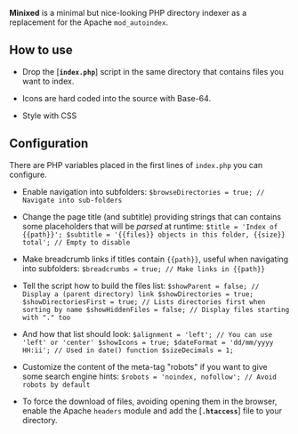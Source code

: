 
**Minixed** is a minimal but nice-looking PHP directory indexer as a replacement for the Apache `mod_autoindex`.

How to use
----------

- Drop the [**`index.php`**] script in the same directory that contains files you want to index.

- Icons are hard coded into the source with Base-64.

- Style with CSS


Configuration
-------------

There are PHP variables placed in the first lines of `index.php` you can configure.

- Enable navigation into subfolders:
  	``$browseDirectories = true; // Navigate into sub-folders``

- Change the page title (and subtitle) providing strings that can contains some placeholders that will be *parsed* at runtime:
  	``$title = 'Index of {{path}}';
  	$subtitle = '{{files}} objects in this folder, {{size}} total'; // Empty to disable``

- Make breadcrumb links if titles contain `{{path}}`, useful when navigating into subfolders:
	``$breadcrumbs = true; // Make links in {{path}}``

- Tell the script how to build the files list:
	``$showParent = false; // Display a (parent directory) link
	$showDirectories = true;
	$showDirectoriesFirst = true; // Lists directories first when sorting by name
	$showHiddenFiles = false; // Display files starting with "." too``

- And how that list should look:
	``$alignment = 'left'; // You can use 'left' or 'center'
	$showIcons = true;
	$dateFormat = 'dd/mm/yyyy HH:ii'; // Used in date() function
	$sizeDecimals = 1;``
	
- Customize the content of the meta-tag "robots" if you want to give some search engine hints:
	``$robots = 'noindex, nofollow'; // Avoid robots by default``

- To force the download of files, avoiding opening them in the browser, enable the Apache `headers` module and add the [**`.htaccess`**] file to your directory.
